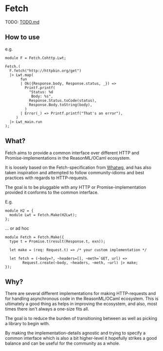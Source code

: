 # Fetch

TODO: [TODO.md](./TODO.md)

## How to use

e.g.

```reason
module F = Fetch.Cohttp.Lwt;

Fetch.(
  F.fetch("http://httpbin.org/get")
  |> Lwt.map(
       fun
       | Ok({Response.body, Response.status, _}) =>
         Printf.printf(
           "Status: %d
            Body: %s",
           Response.Status.toCode(status),
           Response.Body.toString(body),
         )
       | Error(_) => Printf.printf("That's an error"),
     )
  |> Lwt_main.run
);
```

## What?

Fetch aims to provide a common interface over different HTTP and Promise-implementations in the ReasonML/OCaml ecosystem.

It is loosely based on the Fetch-specification from [Whatwg](https://fetch.spec.whatwg.org/), and has also taken inspiration and attempted to follow community-idioms and best practices with regards to HTTP-requests.

The goal is to be pluggable with any HTTP or Promise-implementation provided it conforms to the common interface.

E.g.

```reason
module H2 = {
  module Lwt = Fetch.Make(H2Lwt);
};
```

... or ad hoc

```reason
module Fetch = Fetch.Make({
  type t = Promise.t(result(Response.t, exn));

  let make = (req: Request.t) => /* your custom implementation */

  let fetch = (~body=?, ~headers=[], ~meth=`GET, url) =>
        Request.create(~body, ~headers, ~meth, ~url) |> make;
});
```

## Why?

There are several different implementations for making HTTP-requests and for handling asynchronous code in the ReasonML/OCaml ecosystem.
This is ultimately a good thing as helps in improving the ecosystem, and also, most times there isn't always a one-size fits all.

The goal is to reduce the burden of transitioning between as well as picking a library to begin with.

By making the implementation-details agnostic and trying to specify a common interface which is also a bit higher-level it hopefully strikes a good balance and can be useful for the community as a whole.
